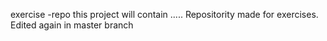 exercise -repo 
this project will contain ..... 
Repositority made for exercises.
Edited again in master branch 